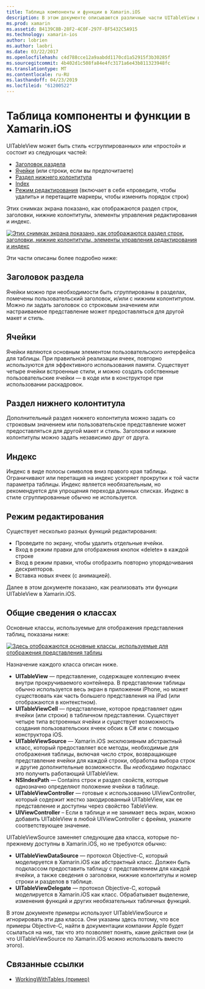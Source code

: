 ```yaml
---
title: Таблица компоненты и функции в Xamarin.iOS
description: В этом документе описываются различные части UITableView в iOS. В нем описывается заголовки разделов, ячейки, раздел нижних колонтитулов, индекс и режим редактирования.
ms.prod: xamarin
ms.assetid: B4139C8B-28F2-4C0F-297F-BF5432C5A915
ms.technology: xamarin-ios
author: lobrien
ms.author: laobri
ms.date: 03/22/2017
ms.openlocfilehash: c4d788cce12a9aabdd1170cd1a52915f3b30285f
ms.sourcegitcommit: 4b402d1c508fa84e4fc3171a6e43b811323948fc
ms.translationtype: MT
ms.contentlocale: ru-RU
ms.lasthandoff: 04/23/2019
ms.locfileid: "61200522"
---
```

# <a name="table-parts-and-functionality-in-xamarinios"></a>Таблица компоненты и функции в Xamarin.iOS

UITableView может быть стиль «сгруппированных» или «простой» и состоит из следующих частей:

-  [Заголовок раздела](#Section_Header)
-  [Ячейки](#Cells) (или строки, если вы предпочитаете)
-  [Раздел нижнего колонтитула](#Section_Footer)
-  [Index](#Index)
-  [Режим редактирования](#Edit_Features) (включает в себя «проведите, чтобы удалить» и перетащите маркеры, чтобы изменить порядок строк) 

Этих снимках экрана показано, как отображаются раздел строк, заголовки, нижние колонтитулы, элементы управления редактирования и индекс.

 [![](table-parts-and-functionality-images/image1a.png "Этих снимках экрана показано, как отображаются раздел строк, заголовки, нижние колонтитулы, элементы управления редактирования и индекс")](table-parts-and-functionality-images/image1a.png#lightbox)

Эти части описаны более подробно ниже:

<a name="Section_Header" />

## <a name="section-header"></a>Заголовок раздела

Ячейки можно при необходимости быть сгруппированы в разделах, помечены пользовательский заголовок, и/или с нижним колонтитулом. Можно ли задать заголовок со строковым значением или настраиваемое представление может предоставляться для другой макет и стиль.

<a name="Cells" />

## <a name="cells"></a>Ячейки

Ячейки являются основным элементом пользовательского интерфейса для таблицы. При правильной реализации ячеек, повторно используются для эффективного использования памяти. Существует четыре ячейки встроенные стили, и можно создать собственные пользовательские ячейки — в коде или в конструкторе при использовании раскадровок.

<a name="Section_Footer"/>

## <a name="section-footer"></a>Раздел нижнего колонтитула

Дополнительный раздел нижнего колонтитула можно задать со строковым значением или пользовательское представление может предоставляться для другой макет и стиль. Заголовки и нижние колонтитулы можно задать независимо друг от друга.

<a name="Index" />

## <a name="index"></a>Индекс

Индекс в виде полосы символов вниз правого края таблицы.
Ограничивают или перетащив на индекс ускоряет прокрутки к той части параметра таблицы. Индекс является необязательным, но рекомендуется для упрощения перехода длинных списках. Индекс в стиле сгруппированные обычно не используется.

<a name="Edit_Features" />

## <a name="editing-mode"></a>Режим редактирования

Существует несколько разных функций редактирования:

- Проведите по экрану, чтобы удалить отдельные ячейки.
- Вход в режим правки для отображения кнопок «delete» в каждой строке 
- Вход в режим правки, чтобы отобразить повторно упорядочивания дескрипторов. 
- Вставка новых ячеек (с анимацией).

Далее в этом документе показано, как реализовать эти функции UITableView в Xamarin.iOS.


## <a name="classes-overview"></a>Общие сведения о классах

Основные классы, используемые для отображения представления таблиц, показаны ниже:

[![](table-parts-and-functionality-images/classdiagram.png "Здесь отображаются основные классы, используемые для отображения представления таблиц")](table-parts-and-functionality-images/classdiagram.png#lightbox)

Назначение каждого класса описан ниже.

- **UITableView** — представление, содержащее коллекцию ячеек внутри прокручиваемого контейнера. В представлении таблицы обычно используется весь экран в приложении iPhone, но может существовать как часть большего представления на iPad (или отображаются в контекстном). 
- **UITableViewCell** — представление, которое представляет один ячейки (или строки) в табличном представлении. Существует четыре типа встроенных ячейки и существует возможность создания пользовательских ячеек обоих в C# или с помощью конструктора iOS. 
- **UITableViewSource** — Xamarin.iOS эксклюзивным абстрактный класс, который предоставляет все методы, необходимые для отображения таблицы, включая число строк, возвращающее представление ячейки для каждой строки, обработка выбора строк и другие дополнительные возможности. Вы *необходимо* подкласс это получить работающий UITableView. 
- **NSIndexPath** — Contains строк и раздел свойств, которые однозначно определяют положение ячейки в таблице. 
- **UITableViewController** — готовые к использованию UIViewController, который содержит жестко закодированный UITableView, как ее представление и доступны через свойство TableView. 
- **UIViewController** – Если в таблице и не занимает весь экран, можно добавить UITableView в любой UIViewController с фрейма, укажите соответствующее значение. 

UITableViewSource заменяет следующие два класса, которые по-прежнему доступны в Xamarin.iOS, но не требуются обычно:

- **UITableViewDataSource** — протокол Objective-C, который моделируется в Xamarin.iOS как абстрактный класс. Должен быть подклассом предоставить таблицу с представлением для каждой ячейки, а также сведения о заголовки, нижние колонтитулы и номер строки и разделов в таблице. 
- **UITableViewDelegate** — протокол Objective-C, который моделируется в Xamarin.iOS как класс. Обрабатывает выделение, изменения функций и других необязательных табличных функций. 

В этом документе примеры используют UITableViewSource и игнорировать эти два класса. Они указаны здесь потому, что все примеры Objective-C, найти в документации компании Apple будет ссылаться на них, так что это позволяет понять, какие действия они (и что UITableViewSource по Xamarin.iOS можно использовать вместо этого).

## <a name="related-links"></a>Связанные ссылки

- [WorkingWithTables (пример)](https://developer.xamarin.com/samples/monotouch/WorkingWithTables)
